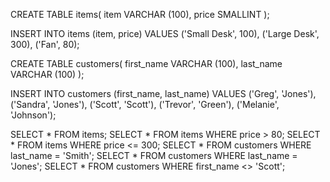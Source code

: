 CREATE TABLE items(
 item VARCHAR (100),
 price SMALLINT
);

INSERT INTO items (item, price)
VALUES
    ('Small Desk', 100),
    ('Large Desk', 300),
	('Fan', 80);

CREATE TABLE customers(
 first_name VARCHAR (100),
 last_name VARCHAR (100)
);

INSERT INTO customers (first_name, last_name)
VALUES
	('Greg', 'Jones'),
	('Sandra', 'Jones'),
	('Scott', 'Scott'),
	('Trevor', 'Green'),
	('Melanie', 'Johnson');

SELECT * FROM items;
SELECT * FROM items WHERE price > 80;
SELECT * FROM items WHERE price <= 300;
SELECT * FROM customers WHERE last_name = 'Smith';
SELECT * FROM customers WHERE last_name = 'Jones';
SELECT * FROM customers WHERE first_name <> 'Scott';